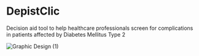 # DepistClic
Decision aid tool to help healthcare professionals screen for complications in patients affected by Diabetes Mellitus Type 2

![Graphic Design (1)](https://github.com/v-dav/DepistClic/assets/115344057/6e3caaca-c4d7-453e-93da-7d5df00e6496)
